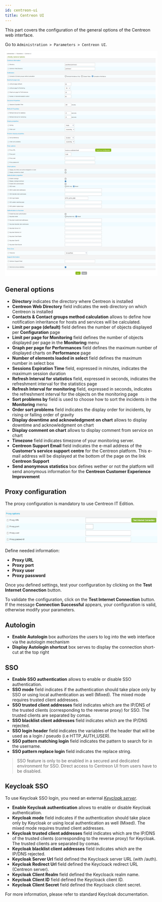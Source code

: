 ```yaml
---
id: centreon-ui
title: Centreon UI
---
```


This part covers the configuration of the general options of the Centreon web
interface.

Go to `Administration > Parameters > Centreon UI`.

![image](../../assets/administration/parameters-centreon-ui.png)

## General options

- **Directory** indicates the directory where Centreon is installed
- **Centreon Web Directory** field indicates the web directory on which
Centreon is installed
- **Contacts & Contact groups method calculation** allows to define how
notification inheritance for hosts and services will be calculated.
- **Limit per page (default)** field defines the number of objects displayed
per **Configuration** page
- **Limit per page for Monitoring** field defines the number of objects
displayed per page in the **Monitoring** menu
- **Graph per page for Performances** field defines the maximum number of
displayed charts on **Performance** page
- **Number of elements loaded in select** field defines the maximum number in
select box
- **Sessions Expiration Time** field, expressed in minutes, indicates the
maximum session duration
- **Refresh Interval for statistics** field, expressed in seconds, indicates
the refreshment interval for the statistics page
- **Refresh Interval for monitoring** field, expressed in seconds, indicates
the refreshment interval for the objects on the monitoring page
- **Sort problems by** field is used to choose how to sort the incidents in
the **Monitoring** menu
- **Order sort problems** field indicates the display order for incidents, by
rising or falling order of gravity
- **Display downtime and acknowledgment on chart** allows to display downtime
and acknowledgment on chart
- **Display comment on chart** allows to display comment from service on chart
- **Timezone** field indicates timezone of your monitoring server.
- **Centreon Support Email** field indicates the e-mail address of the
**Customer’s service support centre** for the Centreon platform. This e-mail
address will be displayed at the bottom of the page on the link **Centreon
Support**
- **Send anonymous statistics** box defines wether or not the platform will
send anonymous information for the **Centreon Customer Experience Improvement**

## Proxy configuration

The proxy configuration is mandatory to use Centreon IT Edition.

![image](../../assets/administration/proxy_configuration.png)

Define needed information:

- **Proxy URL**
- **Proxy port**
- **Proxy user**
- **Proxy password**

Once you defined settings, test your configuration by clicking on the **Test Internet Connection** button.

To validate the configuration, click on the **Test Internet Connection** button. If the message
**Connection Successful** appears, your configuration is valid, otherwise modify your parameters.

## Autologin

- **Enable Autologin** box authorizes the users to log into the web interface
via the autologin mechanism
- **Display Autologin shortcut** box serves to display the connection
short-cut at the top right

## SSO

- **Enable SSO authentication** allows to enable or disable SSO authentication.
- **SSO mode** field indicates if the authentication should take place only by
SSO or using local authentication as well (Mixed). The mixed mode requires
trusted client addresses.
- **SSO trusted client addresses** field indicates which are the IP/DNS of the
trusted clients (corresponding to the reverse proxy) for SSO. The trusted
clients are separated by comas.
- **SSO blacklist client addresses** field indicates which are the IP/DNS
rejected.
- **SSO login header** field indicates the variables of the header that will
be used as a login / pseudo (i.e HTTP\_AUTH\_USER).
- **SSO pattern matching login** field indicates the pattern to search for in
the username.
- **SSO pattern replace login** field indicates the replace string.

> SSO feature is only to be enabled in a secured and dedicated environment for
> SSO. Direct access to Centreon UI from users have to be disabled.

## Keycloak SSO

To use Keycloak SSO login, you need an external *[Keycloak
server](https://www.keycloak.org/docs/latest/getting_started/index)*.

- **Enable Keycloak authentication** allows to enable or disable Keycloak
authentication.
- **Keycloak mode** field indicates if the authentication should take place only by
Keycloak or using local authentication as well (Mixed). The mixed mode requires
trusted client addresses.
- **Keycloak trusted client addresses** field indicates which are the IP/DNS of the
trusted clients (corresponding to the reverse proxy) for Keycloak. The trusted
clients are separated by comas.
- **Keycloak blacklist client addresses** field indicates which are the IP/DNS
rejected.
- **Keycloak Server Url** field defined the Keycloack server URL (with /auth).
- **Keycloak Redirect Url** field defined the Keycloack redirect URL (Centreon
server).
- **Keycloak Client Realm** field defined the Keycloack realm name.
- **Keycloak Client ID** field defined the Keycloack client ID.
- **Keycloak Client Secret** field defined the Keycloack client secret.

For more information, please refer to standard Keycloak documentation.
